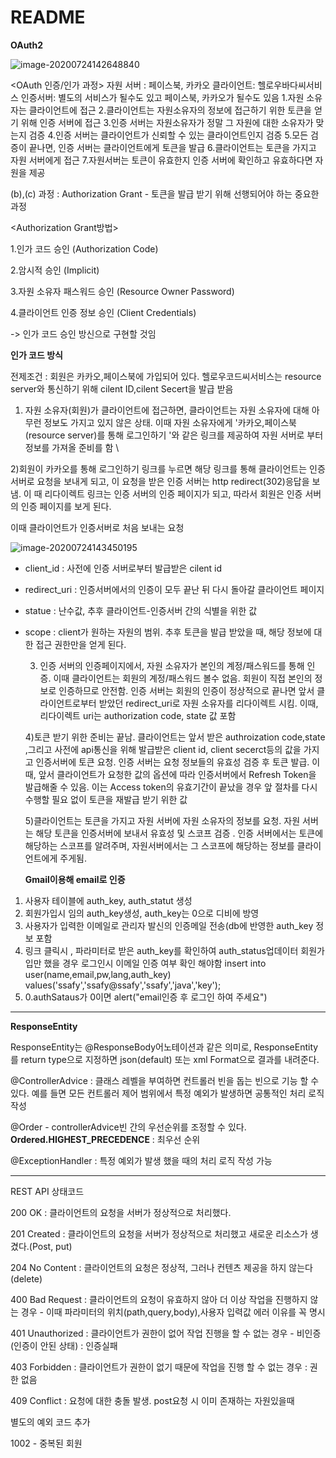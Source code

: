 # README

**OAuth2**

![image-20200724142648840](C:\Users\multicampus\AppData\Roaming\Typora\typora-user-images\image-20200724142648840.png)

<OAuth 인증/인가 과정>
자원 서버 : 페이스북, 카카오
클라이언트: 헬로우바다씨서비스
인증서버: 별도의 서비스가 될수도 있고 페이스북, 카카오가 될수도 있음
1.자원 소유자는 클라이언트에 접근
2.클라이언트는 자원소유자의 정보에 접근하기 위한 토큰을 얻기 위해 인증 서버에 접근
3.인증 서버는 자원소유자가 정말 그 자원에 대한 소유자가 맞는지 검증
4.인증 서버는 클라이언트가 신뢰할 수 있는 클라이언트인지 검증
5.모든 검증이 끝나면, 인증 서버는 클라이언트에게 토큰을 발급
6.클라이언트는 토큰을 가지고 자원 서버에게 접근
7.자원서버는 토큰이 유효한지 인증 서버에 확인하고 유효하다면 자원을 제공

(b),(c) 과정 : Authorization Grant - 토큰을 발급 받기 위해 선행되어야 하는 중요한 과정

<Authorization Grant방법>

1.인가 코드 승인 (Authorization Code)

2.암시적 승인 (Implicit)

3.자원 소유자 패스워드 승인 (Resource Owner Password)

4.클라이언트 인증 정보 승인 (Client Credentials)

-> 인가 코드 승인 방신으로 구현할 것임

**인가 코드 방식**

전제조건 : 회원은 카카오,페이스북에 가입되어 있다. 헬로우코드씨서비스는 resource server와 통신하기 위해 cilent ID,cilent Secert을 발급 받음

1) 자원 소유자(회원)가 클라이언트에 접근하면, 클라이언트는 자원 소유자에 대해 아무런 정보도 가지고 있지 않은 상태. 이때 자원 소유자에게 '카카오,페이스북(resource server)를 통해 로그인하기 '와 같은 링크를 제공하여 자원 서버로 부터 정보를 가져올 준비를 함 \

2)회원이 카카오를 통해 로그인하기 링크를 누르면 해당 링크를 통해 클라이언트는 인증서버로 요청을 보내게 되고, 이 요청을 받은 인증 서버는 http redirect(302)응답을 보냄. 이 때 리다이렉트 링크는 인증 서버의 인증 페이지가 되고, 따라서 회원은 인증 서버의 인증 페이지를 보게 된다.

이때 클라이언트가 인증서버로 처음 보내는 요청

![image-20200724143450195](C:\Users\multicampus\AppData\Roaming\Typora\typora-user-images\image-20200724143450195.png)

- client_id : 사전에 인증 서버로부터 발급받은 cilent id

- redirect_uri : 인증서버에서의 인증이 모두 끝난 뒤 다시 돌아갈 클라이언트 페이지

- statue : 난수값, 추후 클라이언트-인증서버 간의 식별을 위한 값

- scope : client가 원하는 자원의 범위. 추후 토큰을 발급 받았을 때, 해당 정보에 대한 접근 권한만을 얻게 된다.

  3) 인증 서버의 인증페이지에서, 자원 소유자가 본인의 계정/패스워드를 통해 인증. 이때 클라이언트는 회원의 계정/패스워드 볼수 없음. 회원이 직접 본인의 정보로 인증하므로 안전함. 인증 서버는 회원의 인증이 정상적으로 끝나면 앞서 클라이언트로부터 받았던 redirect_uri로 자원 소유자를 리다이렉트 시킴. 이때, 리다이렉트 uri는 authorization code, state 값 포함

  4)토큰 받기 위한 준비는 끝남. 클라이언트는 앞서 받은 authroization code,state ,그리고 사전에 api통신을 위해 발급받은 client id, client secerct등의 값을 가지고 인증서버에 토큰 요청. 인증 서버는 요청 정보들의 유효성 검증 후 토큰 발급. 이때, 앞서 클라이언트가 요청한 값의 옵션에 따라 인증서버에서 Refresh Token을 발급해줄 수 있음. 이는 Access token의 유효기간이 끝났을 경우 앞 절차를 다시 수행할 필요 없이 토큰을 재발급 받기 위한 값

  5)클라이언트는 토큰을 가지고 자원 서버에 자원 소유자의 정보를 요청. 자원 서버는 해당 토큰을 인증서버에 보내서 유효성 및 스코프 검증 . 인증 서버에서는 토큰에 해당하는 스코프를 알려주며, 자원서버에서는 그 스코프에 해당하는 정보를 클라이언트에게 주게됨. 

  

  **Gmail이용해 email로 인증**

1. 사용자 테이블에 auth_key, auth_statut 생성
2. 회원가입시 임의 auth_key생성, auth_key는 0으로 디비에 방영
3. 사용자가 입력한 이메일로 관리자 발신의 인증메일 전송(db에 반영한 auth_key 정보 포함
4. 링크 클릭시 , 파라미터로 받은 auth_key를 확인하여 auth_status업데이터
    회원가입만 했을 경우 로그인시 이메일 인증 여부 확인 해야함
    insert into user(name,email,pw,lang,auth_key) values('ssafy','ssafy@ssafy','ssafy','java','key');
5. 0.authSataus가 0이면 alert("email인증 후 로그인 하여 주세요")



---

**ResponseEntity**

ResponseEntity는 @ResponseBody어노테이션과 같은 의미로, ResponseEntity를 return type으로 지정하면 json(default) 또는 xml Format으로 결과를 내려준다.

@ControllerAdvice : 클래스 레벨을 부여하면 컨트롤러 빈을 돕는 빈으로 기능 할 수 있다. 예를 들면 모든 컨트롤러 제어 범위에서 특정 예외가 발생하면 공통적인 처리 로직 작성

@Order - controllerAdvice빈 간의 우선순위를 조정할 수 있다.  **Ordered.HIGHEST_PRECEDENCE** : 최우선 순위

@ExceptionHandler : 특정 예외가 발생 했을 때의 처리 로직 작성 가능



---

REST API 상태코드

200 OK : 클라이언트의 요청을 서버가 정상적으로 처리했다.

201 Created : 클라이언트의 요청을 서버가 정상적으로 처리했고 새로운 리소스가 생겼다.(Post, put)

204 No Content : 클라이언트의 요청은 정상적, 그러나 컨텐츠 제공을 하지 않는다 (delete)

400 Bad Request : 클라이언트의 요청이 유효하지 않아 더 이상 작업을 진행하지 않는 경우 - 이때 파라미터의 위치(path,query,body),사용자 입력값 에러 이유를 꼭 명시

401 Unauthorized : 클라이언트가 권한이 없어 작업 진행을 할 수 없는 경우 - 비인증 (인증이 안된 상태) : 인증실패

403 Forbidden : 클라이언트가 권한이 없기 때문에 작업을 진행 할 수 없는 경우 : 권한 없음

409 Conflict : 요청에 대한 충돌 발생. post요청 시 이미 존재하는 자원있을때 



별도의 예외 코드 추가

1002 - 중복된 회원